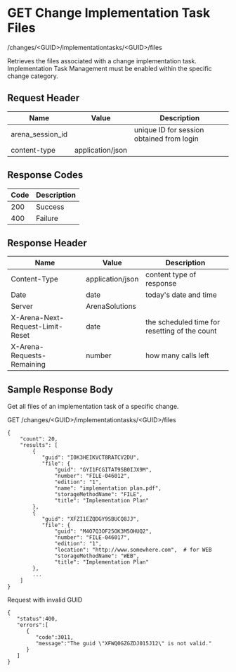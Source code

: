# GET Change Implementation Task Files
/changes/&lt;GUID&gt;/implementationtasks/&lt;GUID&gt;/files

Retrieves the files associated with a change implementation task. Implementation Task Management must be enabled within the specific change category.

## Request Header

| Name  | Value  | Description  |
|  --- |  --- |  --- | 
| arena_session_id  |   | unique ID for session obtained from login  |
| content-type  | application/json  |   |

## Response Codes

| Code  | Description  |
|  --- |  --- | 
| 200  | Success  |
| 400  | Failure  |

## Response Header

| Name  | Value  | Description  |
|  --- |  --- |  --- | 
| Content-Type  | application/json  | content type of response  |
| Date  | date  | today's date and time  |
| Server  | ArenaSolutions  |   |
| X-Arena-Next-Request-Limit-Reset   | date  | the scheduled time for resetting of the count  |
| X-Arena-Requests-Remaining   | number  | how many calls left  |

## Sample Response Body
Get all files of an implementation task of a specific change.

GET /changes/&lt;GUID&gt;/implementationtasks/&lt;GUID&gt;/files

```
{
    "count": 20,
    "results": [
        {
           "guid": "I0K3HEIKVCT8RATCV2DU",
           "file": {
               "guid": "GYI1FCGITAT9SB0IJX9M",
               "number": "FILE-046012",
               "edition": "1",
               "name": "implementation plan.pdf",
               "storageMethodName": "FILE",
               "title": "Implementation Plan"
        },
        {
           "guid": "XFZI1EZQDGY9SBUCQ8JJ",
           "file": {
               "guid": "M4O7Q3OF25OK3M5OHUQ2",
               "number": "FILE-046017",
               "edition": "1",
               "location": "http://www.somewhere.com",  # for WEB
               "storageMethodName": "WEB",
               "title": "Implementation Plan"
        },
        ...
    ]
}
```
Request with invalid GUID

```
{  
   "status":400,
   "errors":[  
      {  
         "code":3011,
         "message":"The guid \"XFWQ0GZGZDJ015J12\" is not valid."
      }
   ]
}
```

